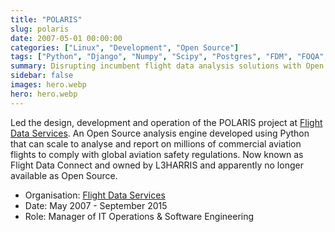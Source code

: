 ```yaml
---
title: "POLARIS"
slug: polaris
date: 2007-05-01 00:00:00
categories: ["Linux", "Development", "Open Source"]
tags: ["Python", "Django", "Numpy", "Scipy", "Postgres", "FDM", "FOQA", "Flight Data", "OpenVZ", "Containers", "Analysis", "Flight Recorder", "Blackbox"]
summary: Disrupting incumbent flight data analysis solutions with Open Source
sidebar: false
images: hero.webp
hero: hero.webp
---
```


Led the design, development and operation of the POLARIS project at
[Flight Data Services](https://flightdataservices.com). An Open Source analysis
engine developed using Python that can scale to analyse and report on millions
of commercial aviation flights to comply with global aviation safety regulations.
Now known as Flight Data Connect and owned by L3HARRIS and apparently no longer
available as Open Source.

  - Organisation: [Flight Data Services](https://flightdataservices.com)
  - Date: May 2007 - September 2015
  - Role: Manager of IT Operations & Software Engineering
